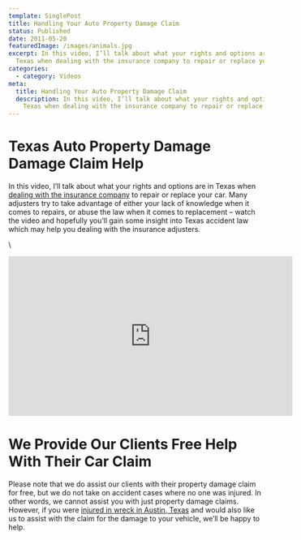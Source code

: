 ```yaml
---
template: SinglePost
title: Handling Your Auto Property Damage Claim
status: Published
date: 2011-05-20
featuredImage: /images/animals.jpg
excerpt: In this video, I’ll talk about what your rights and options are in
  Texas when dealing with the insurance company to repair or replace your car.
categories:
  - category: Videos
meta:
  title: Handling Your Auto Property Damage Claim
  description: In this video, I’ll talk about what your rights and options are in
    Texas when dealing with the insurance company to repair or replace your car.
---
```

<!--StartFragment-->

# Texas Auto Property Damage Damage Claim Help

In this video, I’ll talk about what your rights and options are in Texas when [dealing with the insurance company](/practice-areas/insurance-settlements/) to repair or replace your car. Many adjusters try to take advantage of either your lack of knowledge when it comes to repairs, or abuse the law when it comes to replacement – watch the video and hopefully you’ll gain some insight into Texas accident law which may help you dealing with the insurance adjusters.

\
<iframe width="560" height="315" src="https://www.youtube.com/embed/j6gsNsECjuo" frameborder="0" allow="accelerometer; autoplay; encrypted-media; gyroscope; picture-in-picture" allowfullscreen></iframe>



# We Provide Our Clients Free Help With Their Car Claim

Please note that we do assist our clients with their property damage claim for free, but we do not take on accident cases where no one was injured. In other words, we cannot assist you with just property damage claims. However, if you were [injured in wreck in Austin, Texas](/practice-areas/car-accident-lawyers/) and would also like us to assist with the claim for the damage to your vehicle, we’ll be happy to help.

<!--EndFragment-->